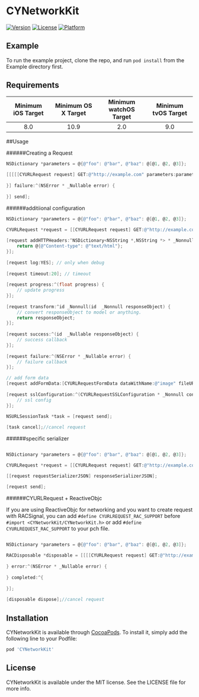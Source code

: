 # CYNetworkKit

[![Version](https://img.shields.io/cocoapods/v/CYNetworkKit.svg?style=flat)](http://cocoapods.org/pods/CYNetworkKit)
[![License](https://img.shields.io/cocoapods/l/CYNetworkKit.svg?style=flat)](http://cocoapods.org/pods/CYNetworkKit)
[![Platform](https://img.shields.io/cocoapods/p/CYNetworkKit.svg?style=flat)](http://cocoapods.org/pods/CYNetworkKit)

## Example

To run the example project, clone the repo, and run `pod install` from the Example directory first.

## Requirements

| Minimum iOS Target | Minimum OS X Target | Minimum watchOS Target | Minimum tvOS Target |
| :-: | :-: | :-: | :-: |
| 8.0 | 10.9 | 2.0 | 9.0 |

##Usage

######Creating a Request


```Objective-C
NSDictionary *parameters = @{@"foo": @"bar", @"baz": @[@1, @2, @3]};
    
[[[[[CYURLRequest request] GET:@"http://example.com" parameters:parameters] success:^(id  _Nullable responseObject) {
        
}] failure:^(NSError * _Nullable error) {
        
}] send];
```


######additiional configuration

```Objective-C
NSDictionary *parameters = @{@"foo": @"bar", @"baz": @[@1, @2, @3]};

CYURLRequest *request = [[CYURLRequest request] GET:@"http://example.com" parameters:parameters];
   
[request addHTTPHeaders:^NSDictionary<NSString *,NSString *> * _Nonnull{
    return @{@"Content-type": @"text/html"};
}];
    
[request log:YES]; // only when debug
    
[request timeout:20]; // timeout
    
[request progress:^(float progress) {
    // update progress
}];
    
[request transform:^id _Nonnull(id  _Nonnull responseObject) {
    // convert responseObject to model or anything.
    return responseObject;
}];
    
[request success:^(id  _Nullable responseObject) {
    // success callback
}];
    
[request failure:^(NSError * _Nullable error) {
    // failure callback
}];

// add form data
[request addFormData:[CYURLRequestFormData dataWithName:@"image" fileURL:[NSURL URLWithString:@"filePath"]]];
    
[request sslConfiguration:^(CYURLRequestSSLConfiguration * _Nonnull config) {
    // ssl config
}];

NSURLSessionTask *task = [request send];
    
[task cancel];//cancel request

```


######specific serializer

```Objective-C

NSDictionary *parameters = @{@"foo": @"bar", @"baz": @[@1, @2, @3]};

CYURLRequest *request = [[CYURLRequest request] GET:@"http://example.com" parameters:parameters];

[[request requestSerializerJSON] responseSerializerJSON];

[request send];

```


######CYURLRequest + ReactiveObjc

If you are using ReactiveObjc for networking and you want to create request with RACSignal, you can add `#define CYURLREQUEST_RAC_SUPPORT` before `#import <CYNetworkKit/CYNetworkKit.h>` or add `#define CYURLREQUEST_RAC_SUPPORT` to your pch file.

```Objective-C

NSDictionary *parameters = @{@"foo": @"bar", @"baz": @[@1, @2, @3]};
    
RACDisposable *disposable = [[[[CYURLRequest request] GET:@"http://example.com" parameters:parameters] rac_send] subscribeNext:^(id  _Nullable x) {
        
} error:^(NSError * _Nullable error) {
        
} completed:^{
        
}];
    
[disposable dispose];//cancel request

```

## Installation

CYNetworkKit is available through [CocoaPods](http://cocoapods.org). To install
it, simply add the following line to your Podfile:

```ruby
pod 'CYNetworkKit'
```

## License

CYNetworkKit is available under the MIT license. See the LICENSE file for more info.


